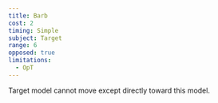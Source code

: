 ```yaml
---
title: Barb
cost: 2
timing: Simple
subject: Target
range: 6
opposed: true
limitations:
  - OpT
---
```

Target model cannot move except directly toward this model.